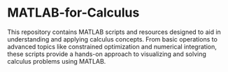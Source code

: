 # MATLAB-for-Calculus
This repository contains MATLAB scripts and resources designed to aid in understanding and applying calculus concepts. From basic operations to advanced topics like constrained optimization and numerical integration, these scripts provide a hands-on approach to visualizing and solving calculus problems using MATLAB.
